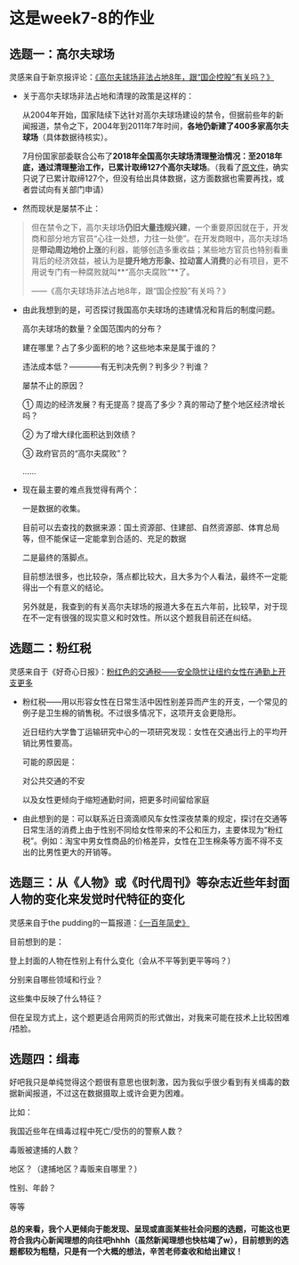 # 这是week7-8的作业


## 选题一：高尔夫球场

灵感来自于新京报评论：[《高尔夫球场非法占地8年，跟“国企控股”有关吗？》](http://baijiahao.baidu.com/s?id=1647705650904534151&wfr=spider&for=pc)

- 关于高尔夫球场非法占地和清理的政策是这样的：
  
  从2004年开始，国家陆续下达针对高尔夫球场建设的禁令，但据前些年的新闻报道，禁令之下，2004年到2011年7年时间，**各地仍新建了400多家高尔夫球场**（具体数据待核实）。
  
  7月份国家部委联合公布了**2018年全国高尔夫球场清理整治情况：至2018年底，通过清理整治工作，已累计取缔127个高尔夫球场**。（我看了[原文件](http://www.gov.cn/xinwen/2019-07/21/content_5412290.htm)，确实只说了已累计取缔127个，但没有给出具体数据，这方面数据也需要再找，或者尝试向有关部门申请）

- 然而现状是屡禁不止：
  
> 但在禁令之下，高尔夫球场**仍旧大量违规兴建**，一个重要原因就在于，开发商和部分地方官员“心往一处想，力往一处使”。在开发商眼中，高尔夫球场是**带动周边地价上涨**的利器，能够创造多重收益；某些地方官员也特别看重背后的经济效益，被认为是**提升地方形象、拉动富人消费**的必有项目，更不用说专门有一种腐败就叫**“高尔夫腐败”**了。
> 
> ——《高尔夫球场非法占地8年，跟“国企控股”有关吗？》

- 由此我想到的是，可否探讨我国高尔夫球场的违建情况和背后的制度问题。

  高尔夫球场的数量？全国范围内的分布？
  
  建在哪里？占了多少面积的地？这些地本来是属于谁的？
  
  违法成本低？————有无判决先例？判多少？判谁？
  
  屡禁不止的原因？
  
  ①	周边的经济发展？有无提高？提高了多少？真的带动了整个地区经济增长吗？
  
  ②	为了增大绿化面积达到效绩？
  
  ③	政府官员的“高尔夫腐败”？
  
  ……
  
- 现在最主要的难点我觉得有两个：
  
  一是数据的收集。

  目前可以去查找的数据来源：国土资源部、住建部、自然资源部、体育总局等，但不能保证一定能拿到合适的、充足的数据
  
  二是最终的落脚点。

  目前想法很多，也比较杂，落点都比较大，且大多为个人看法，最终不一定能得出一个有意义的结论。

  另外就是，我查到的有关高尔夫球场的报道大多在五六年前，比较早，对于现在不一定有很强的现实意义和时效性。所以这个题我目前还在纠结。

## 选题二：粉红税

灵感来自于《好奇心日报》：[粉红色的交通税——安全隐忧让纽约女性在通勤上开支更多](http://notch.qdaily.com/mobile/posts/5599.html)

- 粉红税——用以形容女性在日常生活中因性别差异而产生的开支，一个常见的例子是卫生棉的销售税。不过很多情况下，这项开支会更隐形。

  近日纽约大学鲁丁运输研究中心的一项研究发现：女性在交通出行上的平均开销比男性要高。

  可能的原因是：

  对公共交通的不安

  以及女性更倾向于缩短通勤时间，把更多时间留给家庭

- 由此想到的是：可以联系近日滴滴顺风车女性深夜禁乘的规定，探讨在交通等日常生活的消费上由于性别不同给女性带来的不公和压力，主要体现为“粉红税”。例如：淘宝中男女性商品的价格差异，女性在卫生棉条等方面不得不支出的比男性更大的开销等。

## 选题三：从《人物》或《时代周刊》等杂志近些年封面人物的变化来发觉时代特征的变化

灵感来自于the pudding的一篇报道：[《一百年简史》](https://pudding.cool/2018/12/brief-history/)

目前想到的是：

  登上封面的人物在性别上有什么变化（会从不平等到更平等吗？）

  分别来自哪些领域和行业？

  这些集中反映了什么特征？

但在呈现方式上，这个题更适合用网页的形式做出，对我来可能在技术上比较困难 /捂脸。

## 选题四：缉毒

好吧我只是单纯觉得这个题很有意思也很刺激，因为我似乎很少看到有关缉毒的数据新闻报道，不过这在数据摄取上或许会更为困难。

比如：

我国近些年在缉毒过程中死亡/受伤的的警察人数？

毒贩被逮捕的人数？

地区？（逮捕地区？毒贩来自哪里？）

性别、年龄？

等等

#### 总的来看，我个人更倾向于能发现、呈现或直面某些社会问题的选题，可能这也更符合我内心新闻理想的向往吧hhhh（虽然新闻理想也快枯竭了w），目前想到的选题都较为粗糙，只是有一个大概的想法，辛苦老师查收和给出建议！

